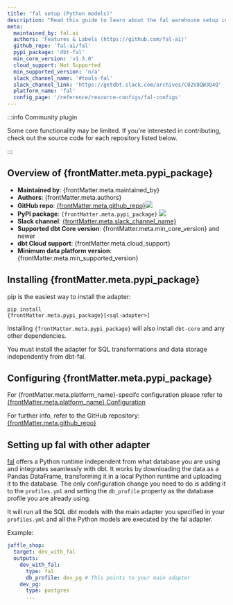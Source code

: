 ```yaml
---
title: "fal setup (Python models)"
description: "Read this guide to learn about the fal warehouse setup in dbt."
meta:
  maintained_by: fal.ai
  authors: 'Features & Labels (https://github.com/fal-ai)'
  github_repo: 'fal-ai/fal'
  pypi_package: 'dbt-fal'
  min_core_version: 'v1.3.0'
  cloud_support: Not Supported
  min_supported_version: 'n/a'
  slack_channel_name: '#tools-fal'
  slack_channel_link: 'https://getdbt.slack.com/archives/C02V8QW3Q4Q'
  platform_name: 'fal'
  config_page: '/reference/resource-configs/fal-configs'
---
```


:::info Community plugin

Some core functionality may be limited. If you're interested in contributing, check out the source code for each repository listed below.

:::

<h2> Overview of {frontMatter.meta.pypi_package} </h2>

<ul>
    <li><strong>Maintained by</strong>: {frontMatter.meta.maintained_by}</li>
    <li><strong>Authors</strong>: {frontMatter.meta.authors}</li>
    <li><strong>GitHub repo</strong>: <a href={`https://github.com/${frontMatter.meta.github_repo}`}>{frontMatter.meta.github_repo}</a><a href={`https://github.com/${frontMatter.meta.github_repo}`}><img src={`https://img.shields.io/github/stars/${frontMatter.meta.github_repo}?style=for-the-badge`}/></a></li>
    <li><strong>PyPI package</strong>: <code>{frontMatter.meta.pypi_package}</code> <a href={`https://badge.fury.io/py/${frontMatter.meta.pypi_package}`}><img src={`https://badge.fury.io/py/${frontMatter.meta.pypi_package}.svg`}/></a></li>
    <li><strong>Slack channel</strong>: <a href={frontMatter.meta.slack_channel_link}>{frontMatter.meta.slack_channel_name}</a></li>
    <li><strong>Supported dbt Core version</strong>: {frontMatter.meta.min_core_version} and newer</li>
    <li><strong>dbt Cloud support</strong>: {frontMatter.meta.cloud_support}</li>
    <li><strong>Minimum data platform version</strong>: {frontMatter.meta.min_supported_version}</li>
    </ul>


<h2> Installing {frontMatter.meta.pypi_package} </h2>

pip is the easiest way to install the adapter:

<code>pip install {frontMatter.meta.pypi_package}[&lt;sql-adapter&gt;]</code>

<p>Installing <code>{frontMatter.meta.pypi_package}</code> will also install <code>dbt-core</code> and any other dependencies.</p>

<p>You must install the adapter for SQL transformations and data storage independently from dbt-fal.</p>

<h2> Configuring {frontMatter.meta.pypi_package} </h2>

<p>For {frontMatter.meta.platform_name}-specifc configuration please refer to <a href={frontMatter.meta.config_page}>{frontMatter.meta.platform_name} Configuration</a> </p>

<p>For further info, refer to the GitHub repository: <a href={`https://github.com/${frontMatter.meta.github_repo}`}>{frontMatter.meta.github_repo}</a></p>


## Setting up fal with other adapter

[fal](http://github.com/fal-ai/fal) offers a Python runtime independent from what database you are using and integrates seamlessly with dbt. It works by downloading the data as a Pandas DataFrame, transforming it in a local Python runtime and uploading it to the database. The only configuration change you need to do is adding it to the `profiles.yml` and setting the `db_profile` property as the database profile you are already using.

It will run all the SQL dbt models with the main adapter you specified in your `profiles.yml` and all the Python models are executed by the fal adapter.

Example:

<File name='profiles.yml'>

```yaml
jaffle_shop:
  target: dev_with_fal
  outputs:
    dev_with_fal:
      type: fal
      db_profile: dev_pg # This points to your main adapter
    dev_pg:
      type: postgres
      ...
```

</File>
